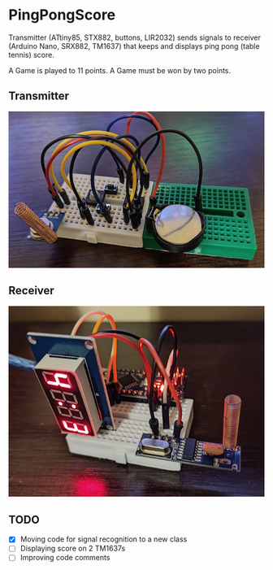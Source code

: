 # PingPongScore

Transmitter (ATtiny85, STX882, buttons, LIR2032) sends signals to receiver (Arduino Nano, SRX882, TM1637) that keeps and displays ping pong (table tennis) score.

A Game is played to 11 points. A Game must be won by two points.


## Transmitter
![Transmitter](https://github.com/bvujovic/PingPongScore/blob/main/docs/prototype_transmitter.jpg)

## Receiver
![Receiver](https://github.com/bvujovic/PingPongScore/blob/main/docs/prototype_receiver.jpg)


## TODO
- [x] Moving code for signal recognition to a new class
- [ ] Displaying score on 2 TM1637s
- [ ] Improving code comments